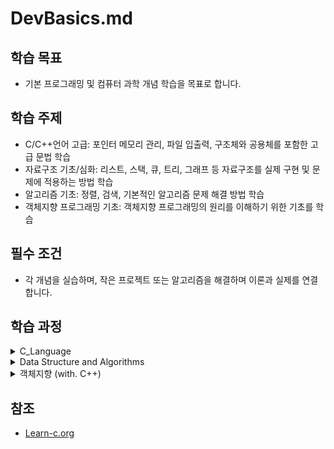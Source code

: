 # DevBasics.md

## 학습 목표
- 기본 프로그래밍 및 컴퓨터 과학 개념 학습을 목표로 합니다.

## 학습 주제
- C/C++언어 고급: 포인터 메모리 관리, 파일 입출력, 구조체와 공용체를 포함한 고급 문법 학습
- 자료구조 기초/심화: 리스트, 스택, 큐, 트리, 그래프 등 자료구조를 실제 구현 및 문제에 적용하는 방법 학습
- 알고리즘 기초: 정렬, 검색, 기본적인 알고리즘 문제 해결 방법 학습
- 객체지향 프로그래밍 기초: 객체지향 프로그래밍의 원리를 이해하기 위한 기초를 학습


## 필수 조건
- 각 개념을 실습하며, 작은 프로젝트 또는 알고리즘을 해결하며 이론과 실제를 연결합니다.

## 학습 과정

<details>
<summary>C_Language</summary>
<div markdown="1">   

|                            주제 | 성취도 |                                                                               .md                                                                                | 소스코드                                                                                                                      |
| ------------------------------: | :----: | :--------------------------------------------------------------------------------------------------------------------------------------------------------------: | :---------------------------------------------------------------------------------------------------------------------------- |
|                     Hello world |   📌    |                                                                                -                                                                                 | [main.c](source/C_language/Hello.c)                                                                                           |
|             Variables and Types |   📌    |                                                                                -                                                                                 | [main.c](source/C_language/VnT.c)                                                                                             |
|                          Arrays |   📌    |                                                                                -                                                                                 | [main.c](source/C_language/Arrays.c)                                                                                          |
|         Multidimensional Arrays |   📌    |                                                                                -                                                                                 | [main.c](source/C_language/MultiArrays.c)                                                                                     |
|                      Conditions |   📌    |                                                                                -                                                                                 | [main.c](source/C_language)                                                                                                   |
|                         Strings |   📌    |                                                                                -                                                                                 | [main.c](source/C_language/Strings.c)                                                                                         |
|                           loops |   📌    |                                                                                -                                                                                 | [main.c](source/C_language/loops.c)                                                                                           |
|                       Functions |   📌    |                                                                                -                                                                                 | [main.c](source/C_language/functions.c)                                                                                       |
|                          Static |   📌    |                                                                                -                                                                                 | [main.c](source/C_language/static.c)                                                                                          |
|                        Pointers |   📌    |                                                                                -                                                                                 | [main.c](source/C_language/pointers.c)                                                                                        |
|                      Structures |   📌    |                                                                                -                                                                                 | [main.c](source/C_language/structures.c)                                                                                      |
| Function arguments by reference |   📌    |                                                                                -                                                                                 | [main.c](source/C_language/FunArgByRef.c)                                                                                     |
|              Dynamic allocation |   📌    |                                                                                -                                                                                 | [main.c](source/C_language/DynamicAllocation.c)                                                                               |
|             Arrays and Pointers |   📌    |                                                                                -                                                                                 | [main.c](source/C_language/ArrayNPointer.c)                                                                                   |
|                       Recursion |   📌    |                                                            [Kor](markdown/DataStructure/recursion.md)                                                            | [main.c](source/C_language/recursion.c)                                                                                       |
|                    Linked lists |   📌    |                                   [Eng](markdown/DataStructure/LinkedLists.md) [Kor](markdown/DataStructure/LinkedLists_kr.md)                                   | [main.c](source/C_language/LinkedLists.c) [ExCode.c](source/C_language/ExLinkedLists.c)                                       |
|                    Binary trees |   -    | [Eng](markdown/DataStructure/Binarytrees.md) , [Kor](markdown/DataStructure/Binarytrees_kr.md) , [DepthFirstSearch](markdown/DataStructure/DepthFirst_search.md) | [main.c](source/C_language/CompleteBinaryTree.c) [Excode.c](source/C_language/ExBinarytrees.c)                                |
|                          Unions |   📌    |                                                    [Eng](markdown/C/Unions.md) [Kor](markdown/C/Unions_kr.md)                                                    | [main.c](source/C_language/Unions.c) [Excode.c](source/C_language/ExUnions.c) [testcode.c](source/C_language/ExUnions_test.c) |
|             Pointer Arithmetics |   📌    |                                     [Eng](markdown/C/Pointer%20Arithmetics.md) [Kor](markdown/C/Pointer%20Arithmetics_kr.md)                                     | [main.c](source/C_language/PointerArithmetics.c) [Excode.c](source/C_language/ExPointerArithmetics.c)                         |
|               Function Pointers |   📌    |                                       [Eng](markdown/C/Function%20Pointers.md) [Kor](markdown/C/Function%20Pointers_kr.md)                                       | [main.c](source/C_language/FunctionPointers.c) [Excode.c](source/C_language/ExFunctionPointers.c)                             |
|                        Bitmasks |   📌    |                                                  [Eng](markdown/C/Bitmasks.md) [Kor](markdown/C/Bitmasks_kr.md)                                                  | [main.c](source/C_language/Bitmasks.c) [Excode.c](source/C_language/ExBitmasks.c)                                             |

</div>
</details>

<details>
<summary>Data Structure and Algorithms</summary>
<div markdown="1">   

|                              주제 | check |                                                                               .md                                                                                |                                                                          .main                                                                          | .include                                                                                                                                                                                                                                |
| --------------------------------: | :---: | :--------------------------------------------------------------------------------------------------------------------------------------------------------------: | :-----------------------------------------------------------------------------------------------------------------------------------------------------: | :-------------------------------------------------------------------------------------------------------------------------------------------------------------------------------------------------------------------------------------- |
|    data structures and algorithms |       |                                                       [Kor](markdown/Data%20Structure%20N%20Algorithms.md)                                                       |
|                        Array list |   📌   |                                                            [Kor](markdown/DataStructure/ArrayList.md)                                                            |                                                      [main.c](source/DSNA/Linear/mainArrayList.c)                                                       |
|                       Linked list |   📌   |          [Kor](markdown/DataStructure/LinkedList.md) [Eng](markdown/DataStructure/LinkedLists.md) [정리 필요](markdown/DataStructure/LinkedLists_kr.md)          |                                                      [main.c](source/DSNA/Linear/mainLinkedList.c)                                                      |
|          Extension of linked list |   📌   |                                                         [Kor](markdown/DataStructure/LinkedList_Add.md)                                                          |      [mainDoubleLinkedList.c](source/DSNA/Linear/mainDoubleLinkedList.c) , [mainCircularLinkedList.c](source/DSNA/Linear/mainCircularLinkedList.c)      |
| Uses of Linked Lists: Polynomials |   📌   |                                                           [Kor](markdown/DataStructure/Polynomial.md)                                                            |                                                      [main.c](source/DSNA/Linear/mainPolynomial.c)                                                      |
|                             Stack |   📌   |                                                              [Kor](markdown/DataStructure/stack.md)                                                              |                         [mainArrayStack.c](source/DSNA/Linear/mainArrayStack.c) , [mainStack.c](source/DSNA/Linear/mainStack.c)                         |
|                       Using Stack |   📌   |                                                                                                                                                                  |          [mainReverseString.c](source/DSNA/Linear/mainReverseString.c) , [mainCheckBracketMatch.c](source/DSNA/Linear/mainCheckBracketMatch.c)          | [includeStack.c](source/DSNA/Linear/includeStack.c) , [includeStack.h](include/includeStack.h)                                                                                                                                          |
|                           fostfix |       |                                                                                                                                                                  |                                                    [mainPostfix.c](source/DSNA/Linear/mainPostfix.c)                                                    | [includeNotationStack.c](source/DSNA/Linear/includeNotationStack.c) , [includePostfix.c](source/DSNA/Linear/includePostfix.c) , [includeNotationStack.h](include/includeNotationStack.h) , [includePostfix.h](include/includePostfix.h) |
|                             Queue |   📌   |                                                              [Kor](markdown/DataStructure/queue.md)                                                              | [mainArrayQueue.c](source/DSNA/Linear/mainArrayQueue.c) , [mainQueue.c](source/DSNA/Linear/mainQueue.c) , [mainDeque.c](source/DSNA/Linear/mainDeque.c) |
|                         Recursion |       |                                                            [Kor](markdown/DataStructure/recursion.md)                                                            |                          [mainFibonacci.c](source/DSNA/Linear/mainFibonacci.c) , [mainHanoi.c](source/DSNA/Linear/mainHanoi.c)                          |
|                              트리 |       | [Eng](markdown/DataStructure/Binarytrees.md) , [Kor](markdown/DataStructure/Binarytrees_kr.md) , [DepthFirstSearch](markdown/DataStructure/DepthFirst_search.md) |
|                              히프 |       |
|                            그래프 |       |
|                              검색 |       |

</div>
</details>

<details>
<summary>객체지향 (with. C++)</summary>
<div markdown="1">   

|                              주제 | 성취도 |                                                                   .md                                                                    | 소스코드 |
| --------------------------------: | :----: | :--------------------------------------------------------------------------------------------------------------------------------------: | :------- |
|    data structures and algorithms |        |                                           [Kor](markdown/Data%20Structure%20N%20Algorithms.md)                                           |
|                        Array list |   📌    |                                                [Kor](markdown/DataStructure/ArrayList.md)                                                |
|                       Linked list |   📌    | [Kor](markdown/DataStructure/LinkedList.md) [Eng](markdown/DataStructure/LinkedLists.md) [Kor](markdown/DataStructure/LinkedLists_kr.md) |
|          Extension of linked list |   📌    |
| Uses of Linked Lists: Polynomials |   📌    |
|                             Stack |   📌    |
|                       Using Stack |        |
|                             Queue |   📌    |
|                         Recursion |        |
|                              트리 |        |
|                              히프 |        |
|                            그래프 |        |
|                              검색 |        |

</div>
</details>

## 참조
* [Learn-c.org](https://www.learn-c.org/)
